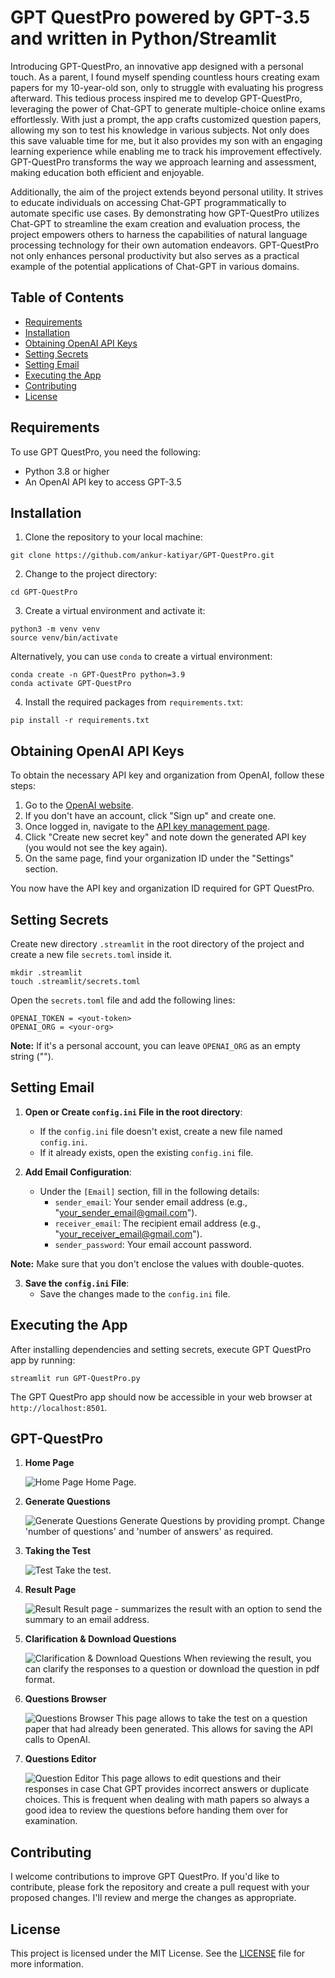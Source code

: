 # GPT QuestPro powered by GPT-3.5 and written in Python/Streamlit

Introducing GPT-QuestPro, an innovative app designed with a personal touch. 
As a parent, I found myself spending countless hours creating exam papers for my 10-year-old son, only to struggle with evaluating his progress afterward. This tedious process inspired me to develop GPT-QuestPro, leveraging the power of Chat-GPT to generate multiple-choice online exams effortlessly. With just a prompt, the app crafts customized question papers, allowing my son to test his knowledge in various subjects. Not only does this save valuable time for me, but it also provides my son with an engaging learning experience while enabling me to track his improvement effectively. GPT-QuestPro transforms the way we approach learning and assessment, making education both efficient and enjoyable.

Additionally, the aim of the project extends beyond personal utility. It strives to educate individuals on accessing Chat-GPT programmatically to automate specific use cases. By demonstrating how GPT-QuestPro utilizes Chat-GPT to streamline the exam creation and evaluation process, the project empowers others to harness the capabilities of natural language processing technology for their own automation endeavors. GPT-QuestPro not only enhances personal productivity but also serves as a practical example of the potential applications of Chat-GPT in various domains.

## Table of Contents

- [Requirements](#requirements)
- [Installation](#installation)
- [Obtaining OpenAI API Keys](#obtaining-openai-api-keys)
- [Setting Secrets](#setting-secrets)
- [Setting Email](#setting-email)
- [Executing the App](#executing-the-app)
- [Contributing](#contributing)
- [License](#license)

## Requirements

To use GPT QuestPro, you need the following:

- Python 3.8 or higher
- An OpenAI API key to access GPT-3.5

## Installation

1. Clone the repository to your local machine:

```
git clone https://github.com/ankur-katiyar/GPT-QuestPro.git
```

2. Change to the project directory:

```
cd GPT-QuestPro
```

3. Create a virtual environment and activate it:

```
python3 -m venv venv
source venv/bin/activate
```

Alternatively, you can use `conda` to create a virtual environment:

```
conda create -n GPT-QuestPro python=3.9
conda activate GPT-QuestPro
```

4. Install the required packages from `requirements.txt`:

```
pip install -r requirements.txt
```

## Obtaining OpenAI API Keys

To obtain the necessary API key and organization from OpenAI, follow these steps:

1. Go to the [OpenAI website](https://www.openai.com/).
2. If you don't have an account, click "Sign up" and create one.
3. Once logged in, navigate to the [API key management page](https://platform.openai.com/account/api-keys).
4. Click "Create new secret key" and note down the generated API key (you would not see the key again).
5. On the same page, find your organization ID under the "Settings" section.

You now have the API key and organization ID required for GPT QuestPro.

## Setting Secrets

Create new directory `.streamlit` in the root directory of the project and create a new file `secrets.toml` inside it.

```
mkdir .streamlit
touch .streamlit/secrets.toml
```

Open the `secrets.toml` file and add the following lines:

```
OPENAI_TOKEN = <yout-token>
OPENAI_ORG = <your-org>
```
**Note:** If it's a personal account, you can leave `OPENAI_ORG` as an empty string ("").

## Setting Email

1. **Open or Create `config.ini` File in the root directory**: 
   - If the `config.ini` file doesn't exist, create a new file named `config.ini`.
   - If it already exists, open the existing `config.ini` file.

2. **Add Email Configuration**:
   - Under the `[Email]` section, fill in the following details:
     - `sender_email`: Your sender email address (e.g., "your_sender_email@gmail.com").
     - `receiver_email`: The recipient email address (e.g., "your_receiver_email@gmail.com").
     - `sender_password`: Your email account password.

**Note:** Make sure that you don't enclose the values with double-quotes.

3. **Save the `config.ini` File**:
   - Save the changes made to the `config.ini` file.


## Executing the App

After installing dependencies and setting secrets, execute GPT QuestPro app by running:

```
streamlit run GPT-QuestPro.py
```

The GPT QuestPro app should now be accessible in your web browser at `http://localhost:8501`.


## GPT-QuestPro

1. **Home Page**

   ![Home Page](./resources/GPT-QuestPro-Landing-Page.PNG)
   Home Page.

2. **Generate Questions**

   ![Generate Questions](./resources/GPT-QuestPro-Generate-Questions.PNG)
   Generate Questions by providing prompt. Change 'number of questions' and 'number of answers' as required.

3. **Taking the Test**

   ![Test](./resources/GPT-QuestPro-Questions.PNG)
   Take the test.

4. **Result Page**

   ![Result](./resources/GPT-QuestPro-Results.PNG)
   Result page - summarizes the result with an option to send the summary to an email address.

5. **Clarification & Download Questions**

   ![Clarification & Download Questions](./resources/GPT-QuestPro-Clarification-&-Download-Questions.PNG)
   When reviewing the result, you can clarify the responses to a question or download the question in pdf format.

6. **Questions Browser**

   ![Questions Browser](./resources/GPT-QuestPro-Questions-Browser.PNG)
   This page allows to take the test on a question paper that had already been generated. This allows for saving the API calls to OpenAI.

7. **Questions Editor**

   ![Question Editor](./resources/GPT-QuestPro-QuestionEditor.PNG)
   This page allows to edit questions and their responses in case Chat GPT provides incorrect answers or duplicate choices. This is frequent when dealing with math papers so always a good idea to review the questions before handing them over for examination.


## Contributing

I welcome contributions to improve GPT QuestPro. If you'd like to contribute, please fork the repository and create a pull request with your proposed changes. I'll review and merge the changes as appropriate.

## License

This project is licensed under the MIT License. See the [LICENSE](LICENSE) file for more information.
